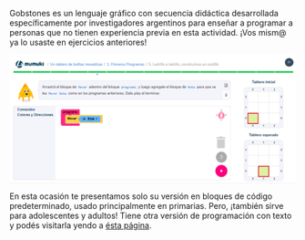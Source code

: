 Gobstones es un lenguaje gráfico con secuencia didáctica desarrollada específicamente por investigadores argentinos para enseñar a programar a personas que no tienen experiencia previa en esta actividad. ¡Vos mism@ ya lo usaste en ejercicios anteriores!


<img src="https://raw.githubusercontent.com/MumukiProject/mumuki-guia-text-pensamiento-computacional-herramientas-tecnologicas/master/assets/tecla1_1540239814759.png" alt="tecla1_1540239814759.png" width="auto" height="auto" style="vertical-align:middle">


En esta ocasión te presentamos solo su versión en bloques de código predeterminado, usado principalmente en primarias. Pero, ¡también sirve para adolescentes y adultos! Tiene otra versión de programación con texto y podés visitarla yendo a [ésta página](https://mumuki.io/central/chapters/6-fundamentos).
